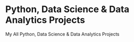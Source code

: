 # Python, Data Science & Data Analytics Projects
My All Python, Data Science & Data Analytics Projects 
